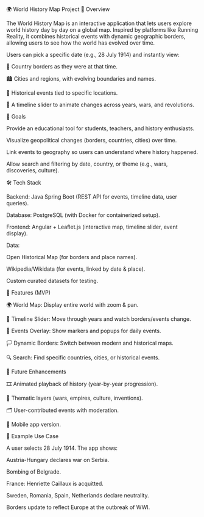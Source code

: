 🌍 World History Map Project
📖 Overview

The World History Map is an interactive application that lets users explore world history day by day on a global map. Inspired by platforms like Running Reality, it combines historical events with dynamic geographic borders, allowing users to see how the world has evolved over time.

Users can pick a specific date (e.g., 28 July 1914) and instantly view:

🏴 Country borders as they were at that time.

🏙️ Cities and regions, with evolving boundaries and names.

📌 Historical events tied to specific locations.

📅 A timeline slider to animate changes across years, wars, and revolutions.

🎯 Goals

Provide an educational tool for students, teachers, and history enthusiasts.

Visualize geopolitical changes (borders, countries, cities) over time.

Link events to geography so users can understand where history happened.

Allow search and filtering by date, country, or theme (e.g., wars, discoveries, culture).

🛠️ Tech Stack

Backend: Java Spring Boot (REST API for events, timeline data, user queries).

Database: PostgreSQL (with Docker for containerized setup).

Frontend: Angular + Leaflet.js (interactive map, timeline slider, event display).

Data:

Open Historical Map (for borders and place names).

Wikipedia/Wikidata (for events, linked by date & place).

Custom curated datasets for testing.

🚀 Features (MVP)

🌍 World Map: Display entire world with zoom & pan.

📅 Timeline Slider: Move through years and watch borders/events change.

📌 Events Overlay: Show markers and popups for daily events.

🏳️ Dynamic Borders: Switch between modern and historical maps.

🔍 Search: Find specific countries, cities, or historical events.

🔮 Future Enhancements

🎞️ Animated playback of history (year-by-year progression).

📖 Thematic layers (wars, empires, culture, inventions).

🗂️ User-contributed events with moderation.

📱 Mobile app version.

📌 Example Use Case

A user selects 28 July 1914. The app shows:

Austria-Hungary declares war on Serbia.

Bombing of Belgrade.

France: Henriette Caillaux is acquitted.

Sweden, Romania, Spain, Netherlands declare neutrality.

Borders update to reflect Europe at the outbreak of WWI.
